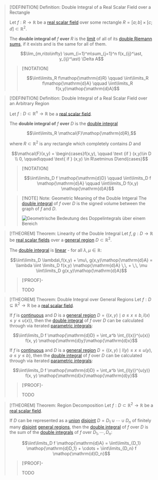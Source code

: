 >[!DEFINITION] Definition: Double Integral of a Real Scalar Field over a Rectangle
>
>Let $f: R \to \mathbb{R}$ be a [real scalar field](../Real%20Scalar%20Field.md) over some rectangle $R = [a;b] \times [c;d] \subset \mathbb{R}^2$.
>
>The **double integral of** $f$ **over** $R$ is the [limit](../../../Real%20Analysis/Functions/Limits%20of%20Functions/Real%20Limits%20of%20a%20Function.md) of all of its [double Riemann sums](Double%20Riemann%20Sum.md), if it exists and is the same for all of them.
>
>$$\lim_{m,n\to\infty} \sum_{i=1}^m\sum_{j=1}^n f(x_{ij}^\ast, y_{ij}^\ast) \Delta A$$
>
>>[!NOTATION]
>>
>>$$\iint\limits_R f\mathop{\mathrm{d}R} \qquad \iint\limits_R f\mathop{\mathrm{d}A} \qquad \iint\limits_R f(x,y)\mathop{\mathrm{d}A}$$
>>
>

>[!DEFINITION] Definition: Double Integral of a Real Scalar Field over an Arbitrary Region
>
>Let $f: D \subset \mathbb{R}^n \to \mathbb{R}$ be a [real scalar field](../Real%20Scalar%20Field.md).
>
>The **double integral of** $f$ **over** $D$ is the [double integral](Double%20Integral%20of%20a%20Real%20Scalar%20Field.md)
>
>$$\iint\limits_R \mathcal{F}\mathop{\mathrm{d}R},$$
>
>where $R \subset \mathbb{R}^2$ is any rectangle which completely contains $D$ and 
>
>$$\mathcal{F}(x,y) = \begin{cases}f(x,y), \qquad \text {if } (x,y)\in D \\ 0, \qquad\qquad \text{ if } (x,y) \in R\setminus D\end{cases}$$
>
>>[!NOTATION]
>>
>>$$\iint\limits_D f \mathop{\mathrm{d}D} \qquad \iint\limits_D f \mathop{\mathrm{d}A} \qquad \iint\limits_D f(x,y) \mathop{\mathrm{d}A}$$
>
>>[!NOTE] Note: Geometric Meaning of the Double Intgeral
>>The [double integral](Double%20Integral%20of%20a%20Real%20Scalar%20Field.md) of $f$ over $D$ is the signed volume between the graph of $f$ and $D$.
>>
>>![Geometrische Bedeutung des Doppelintegrals über einem Bereich](Resources/Geometrische%20Bedeutung%20des%20Doppelintegrals%20über%20einem%20Bereich.png)
>>

>[!THEOREM] Theorem: Linearity of the Double Integral
>Let $f,g: D\to\mathbb{R}$ be [real scalar fields](../Real%20Scalar%20Field.md) over a [general region](../../../../Topology/General%20Regions%20in%202D.md) $D \subset \mathbb{R}^2$.
>
>The [double integral](Double%20Integral%20of%20a%20Real%20Scalar%20Field.md) is [linear](../../../../Algebra/Linear%20Algebra/Linear%20Transformations/Linear%20Transformation.md) - for all $\lambda,\mu\in\mathbb{R}$:
>
>$$\iint\limits_D \lambda\,f(x,y) + \mu\, g(x,y)\mathop{\mathrm{d}A} = \lambda \iint \limits_D f(x,y) \mathop{\mathrm{d}A} \,\, + \,\, \mu \iint\limits_D g(x,y)\mathop{\mathrm{d}A}$$
>
>>[!PROOF]-
>>
>>TODO
>>
>

>[!THEOREM] Theorem: Double Integral over General Regions
>Let $f: D\subseteq\mathbb{R}^2 \to\mathbb{R}$ be a [real scalar field](../Real%20Scalar%20Field.md).
>
>If $f$ is [continuous](../Continuity%20of%20Real%20Scalar%20Fields.md) and $D$ is a [general region](../../../../Topology/General%20Regions%20in%202D.md) $D = \{(x,y)\mid a\le x \le b, l(x) \le y \le u(x)\}$, then the [double integral](Double%20Integral%20of%20a%20Real%20Scalar%20Field.md) of $f$ over $D$ can be calculated through via iterated [parametric integrals](Parametric%20Integrals.md):
>
>$$\iint\limits_D f \mathop{\mathrm{d}D} = \int_a^b \int_{l(x)}^{u(x)} f(x, y) \mathop{\mathrm{d}y}\mathop{\mathrm{d}x}$$
>
>If $f$ is [continuous](../Continuity%20of%20Real%20Scalar%20Fields.md) and $D$ is a [general region](../../../../Topology/General%20Regions%20in%202D.md) $D = \{(x,y)\mid l(y)\le x \le u(y), a \le y \le b\}$, then the [double integral](Double%20Integral%20of%20a%20Real%20Scalar%20Field.md) of $f$ over $D$ can be calculated through via iterated [parametric integrals](Parametric%20Integrals.md):
>
>$$\iint\limits_D f \mathop{\mathrm{d}D} = \int_a^b \int_{l(y)}^{u(y)} f(x, y) \mathop{\mathrm{d}x}\mathop{\mathrm{d}y}$$
>
>>[!PROOF]-
>>
>>TODO
>>

>[!THEOREM] Theorem: Region Decomposition
>Let $f: D \subset \mathbb{R}^2 \to\mathbb{R}$ be a [real scalar field](../Real%20Scalar%20Field.md).
>
>If $D$ can be represented as a [union](../../../../Set%20Theory/Operations%20with%20Sets/Union.md) [disjoint](../../../../Set%20Theory/Disjoint%20Sets.md) $D = D_1\cup\cdots\cup D_n$ of finitely many [disjoint](../../../../Set%20Theory/Disjoint%20Sets.md) [general regions](../../../../Topology/General%20Regions%20in%202D.md), then the [double integral](Double%20Integral%20of%20a%20Real%20Scalar%20Field.md) of $f$ over $D$ is the sum of the [double integrals](Double%20Integral%20of%20a%20Real%20Scalar%20Field.md) of $f$ over $D_1,\cdots, D_n$:
>
>$$\iint\limits_D f \mathop{\mathrm{d}A} = \iint\limits_{D_1} \mathop{\mathrm{d}D_1} + \cdots + \iint\limits_{D_n} f \mathop{\mathrm{d}D_n}$$
>
>>[!PROOF]-
>>
>>TODO
>>
